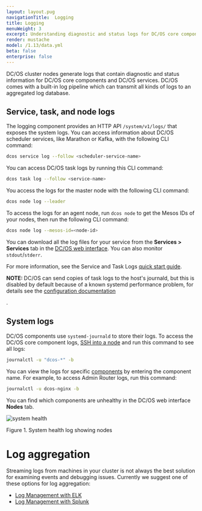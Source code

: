 ```yaml
---
layout: layout.pug
navigationTitle:  Logging
title: Logging
menuWeight: 3
excerpt: Understanding diagnostic and status logs for DC/OS core components and services
render: mustache
model: /1.13/data.yml
beta: false
enterprise: false
---
```


DC/OS cluster nodes generate logs that contain diagnostic and status information for DC/OS core components and DC/OS services. DC/OS comes with a built-in log pipeline which can transmit all kinds of logs to an aggregated log database.

## Service, task, and node logs

The logging component provides an HTTP API `/system/v1/logs/` that exposes the system logs. You can access information about DC/OS scheduler services, like Marathon or Kafka, with the following CLI command:

```bash
dcos service log --follow <scheduler-service-name>
```

You can access DC/OS task logs by running this CLI command:

```bash
dcos task log --follow <service-name>
```

You access the logs for the master node with the following CLI command:

```bash
dcos node log --leader
```

To access the logs for an agent node, run `dcos node` to get the Mesos IDs of your nodes, then run the following CLI command:

```bash
dcos node log --mesos-id=<node-id>
```

You can download all the log files for your service from the **Services > Services** tab in the [DC/OS web interface](/1.13/gui/). You can also monitor `stdout`/`stderr`.

For more information, see the Service and Task Logs [quick start guide](/1.13/monitoring/logging/quickstart/).

<p class="message--note"><strong>NOTE: </strong> DC/OS can send copies of task logs to the host's journald, but this is disabled by default because of a known systemd performance problem, for details see the <a href="/1.13/installing/production/advanced-configuration/configuration-reference/#mesos-container-log-sink">configuration documentation</a></p>.

## System logs

DC/OS components use `systemd-journald` to store their logs. To access the DC/OS core component logs, [SSH into a node][5] and run this command to see all logs:

```bash
journalctl -u "dcos-*" -b
```

You can view the logs for specific [components](/1.13/overview/architecture/components/) by entering the component name. For example, to access Admin Router logs, run this command:

```bash
journalctl -u dcos-nginx -b
```

You can find which components are unhealthy in the DC/OS web interface **Nodes** tab.

![system health](/1.13/img/GUI-Nodes-Main_View_Agents-1_12.png)

Figure 1. System health log showing nodes

# Log aggregation

Streaming logs from machines in your cluster is not always the best solution for examining events and debugging issues. <!-- In cases where you need a history of what has happened, you require a method for storing and aggregating logs. DC/OS comes with a built-in log pipeline based on [Fluent Bit](https://fluentbit.io/), an open source log processor and forwarder. Fluent Bit runs on each node, both masters and agents, in DC/OS. It gathers metrics from each component by tailing logs from journald. Tasks running on Mesos can also optionally [transmit logs to Fluent Bit](/1.13/monitoring/logging/configure-task-logs/). -->Currently we suggest one of these options for log aggregation:

- [Log Management with ELK](/1.13/monitoring/logging/aggregating/elk/)
- [Log Management with Splunk](/1.13/monitoring/logging/aggregating/splunk/)


[5]: /1.13/administering-clusters/sshcluster/
